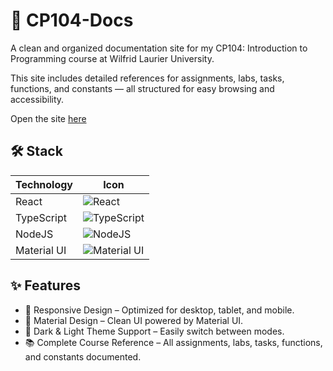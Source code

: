 # 📘 CP104-Docs

A clean and organized documentation site for my CP104: Introduction to Programming course at Wilfrid Laurier University.

This site includes detailed references for assignments, labs, tasks, functions, and constants — all structured for easy browsing and accessibility.

Open the site [here](https://mohammadelhsn.github.io/CP104)

## 🛠️ Stack

| Technology  | Icon                                                              |
| ----------- | ----------------------------------------------------------------- |
| React       | ![React](https://go-skill-icons.vercel.app/api/icons?i=react)     |
| TypeScript  | ![TypeScript](https://go-skill-icons.vercel.app/api/icons?i=ts)   |
| NodeJS      | ![NodeJS](https://go-skill-icons.vercel.app/api/icons?i=nodejs)   |
| Material UI | ![Material UI](https://go-skill-icons.vercel.app/api/icons?i=mui) |

## ✨ Features

- 📱 Responsive Design – Optimized for desktop, tablet, and mobile.
- 🎨 Material Design – Clean UI powered by Material UI.
- 🌙 Dark & Light Theme Support – Easily switch between modes.
- 📚 Complete Course Reference – All assignments, labs, tasks, functions, and constants documented.

